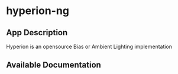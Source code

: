 # hyperion-ng

## App Description

Hyperion is an opensource Bias or Ambient Lighting implementation

## Available Documentation

